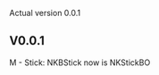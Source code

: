 Actual version 0.0.1

V0.0.1
-----------------------------------------------------------
M - Stick: NKBStick now is NKStickBO 